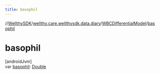 ```yaml
---
title: basophil
---
```

//[WellthySDK](../../../index.html)/[wellthy.care.wellthysdk.data.diary](../index.html)/[WBCDifferentialModel](index.html)/[basophil](basophil.html)



# basophil



[androidJvm]\
var [basophil](basophil.html): [Double](https://kotlinlang.org/api/latest/jvm/stdlib/kotlin/-double/index.html)




